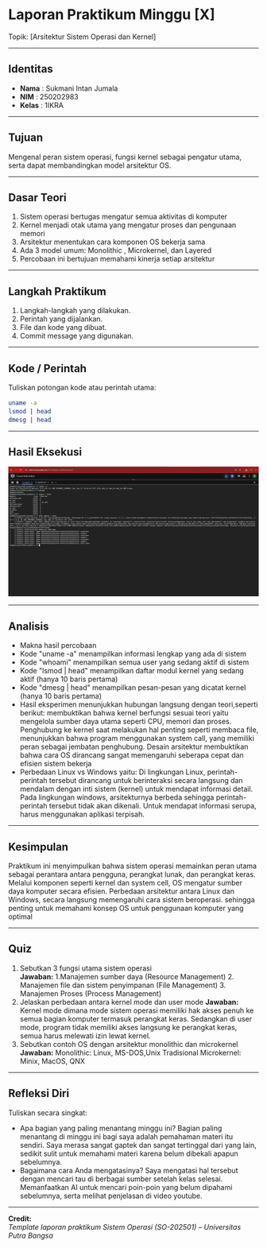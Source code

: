 
# Laporan Praktikum Minggu [X]
Topik: [Arsitektur Sistem Operasi dan Kernel]

---

## Identitas
- **Nama**  : Sukmani Intan Jumala  
- **NIM**   : 250202983  
- **Kelas** : 1IKRA

---

## Tujuan
Mengenal peran sistem operasi, fungsi kernel sebagai pengatur utama, serta dapat membandingkan model arsitektur OS.

---

## Dasar Teori
1. Sistem operasi bertugas mengatur semua aktivitas di komputer
2. Kernel menjadi otak utama yang mengatur proses dan pengunaan memori
3. Arsitektur menentukan cara komponen OS bekerja sama
4. Ada 3 model umum: Monolithic , Microkernel, dan Layered
5. Percobaan ini bertujuan memahami kinerja setiap arsitektur

---

## Langkah Praktikum
1. Langkah-langkah yang dilakukan.  
2. Perintah yang dijalankan.  
3. File dan kode yang dibuat.  
4. Commit message yang digunakan.

---

## Kode / Perintah
Tuliskan potongan kode atau perintah utama:
```bash
uname -a
lsmod | head
dmesg | head
```

---

## Hasil Eksekusi
![alt text](<screenshots/Screenshot.png>)

---

## Analisis
- Makna hasil percobaan
- Kode "uname -a" menampilkan informasi lengkap yang ada di sistem
- Kode "whoami" menampilkan semua user yang sedang aktif di sistem
- Kode "lsmod | head" menampilkan daftar modul kernel yang sedang aktif (hanya 10 baris pertama)
- Kode "dmesg | head" menampilkan pesan-pesan yang dicatat kernel (hanya 10 baris pertama)
- Hasil eksperimen menunjukkan hubungan langsung dengan teori,seperti berikut: membuktikan bahwa kernel berfungsi sesuai teori yaitu mengelola sumber daya utama seperti CPU, memori dan proses. Penghubung ke kernel saat melakukan hal penting seperti membaca file, menunjukkan bahwa program menggunakan system call, yang memiliki peran sebagai jembatan penghubung. Desain arsitektur membuktikan bahwa cara OS dirancang sangat memengaruhi seberapa cepat dan efisien sistem bekerja
- Perbedaan Linux vs Windows yaitu: Di lingkungan Linux, perintah-perintah tersebut dirancang untuk berinteraksi secara langsung dan mendalam dengan inti sistem (kernel) untuk mendapat informasi detail. Pada lingkungan windows, arsitekturnya berbeda sehingga perintah-perintah tersebut tidak akan dikenali. Untuk mendapat informasi serupa, harus menggunakan aplikasi terpisah.
---

## Kesimpulan
Praktikum ini menyimpulkan bahwa sistem operasi memainkan peran utama sebagai perantara antara pengguna, perangkat lunak, dan perangkat keras. Melalui komponen seperti kernel dan system cell, OS mengatur sumber daya komputer secara efisien. Perbedaan arsitektur antara Linux dan Windows, secara langsung memengaruhi cara sistem beroperasi. sehingga penting untuk memahami konsep OS untuk penggunaan komputer yang optimal

---

## Quiz
1. Sebutkan 3 fungsi utama sistem operasi  
   **Jawaban:** 1.Manajemen sumber daya (Resource Management)
   2. Manajemen file dan sistem penyimpanan (File Management)
   3. Manajemen Proses (Process Management)
2. Jelaskan perbedaan antara kernel mode dan user mode
   **Jawaban:** Kernel mode dimana mode sistem operasi memiliki hak akses penuh ke semua bagian komputer termasuk perangkat keras. Sedangkan di user mode, program tidak memiliki akses langsung ke perangkat keras, semua harus melewati izin lewat kernel.  
3. Sebutkan contoh OS dengan arsitektur monolithic dan microkernel 
   **Jawaban:** Monolithic: Linux, MS-DOS,Unix Tradisional
   Microkernel: Minix, MacOS, QNX  

---

## Refleksi Diri
Tuliskan secara singkat:
- Apa bagian yang paling menantang minggu ini?
Bagian paling menantang di minggu ini bagi saya adalah pemahaman materi itu sendiri. Saya merasa sangat gaptek dan sangat tertinggal dari yang lain, sedikit sulit untuk memahami materi karena belum dibekali apapun sebelumnya.
- Bagaimana cara Anda mengatasinya?
Saya mengatasi hal tersebut dengan mencari tau di berbagai sumber setelah kelas selesai. Memanfaatkan AI untuk mencari poin-poin yang belum dipahami sebelumnya, serta melihat penjelasan di video youtube.    

---

**Credit:**  
_Template laporan praktikum Sistem Operasi (SO-202501) – Universitas Putra Bangsa_

